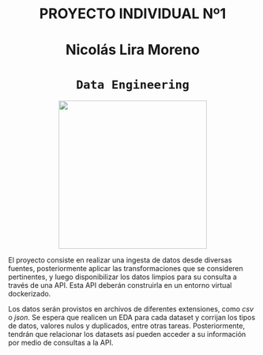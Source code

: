 # <h1 align=center> **PROYECTO INDIVIDUAL Nº1** 
# <h1 align=center> **Nicolás Lira Moreno** </h1>


# <h1 align=center>**`Data Engineering`**</h1>

<p align="center">
<img src="https://.jpg"  height=300>
</p>


El proyecto consiste en realizar una ingesta de datos desde diversas fuentes, posteriormente aplicar las transformaciones que se consideren pertinentes, y luego disponibilizar los datos limpios para su consulta a través de una API. Esta API deberán construirla en un entorno virtual dockerizado.

Los datos serán provistos en archivos de diferentes extensiones, como *csv* o *json*. Se espera que realicen un EDA para cada dataset y corrijan los tipos de datos, valores nulos y duplicados, entre otras tareas. Posteriormente, tendrán que relacionar los datasets así pueden acceder a su información por medio de consultas a la API.